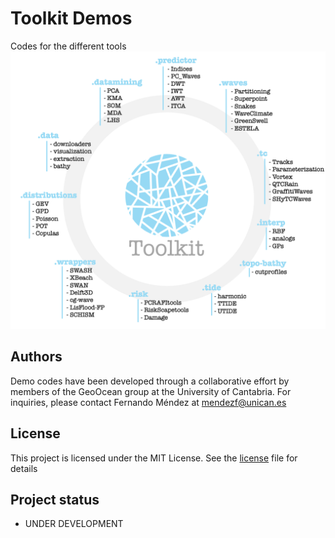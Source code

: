 # Toolkit Demos

Codes for the different tools
<img src="sketch_tk.png" alt="picture" width="800"/>

## Authors

Demo codes have been developed through a collaborative effort by members of the GeoOcean group at the University of Cantabria. For inquiries, please contact Fernando Méndez at mendezf@unican.es

## License

This project is licensed under the MIT License. See the [license](LICENSE.txt) file for details

## Project status

- UNDER DEVELOPMENT
